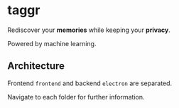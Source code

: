 # taggr

Rediscover your **memories** while keeping your **privacy**.

Powered by machine learning.

## Architecture

Frontend `frontend` and backend `electron` are separated.

Navigate to each folder for further information.